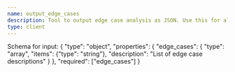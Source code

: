 ```yaml
---
name: output_edge_cases
description: Tool to output edge case analysis as JSON. Use this for all responses.
type: client
---
```

Schema for input:
{
  "type": "object",
  "properties": {
    "edge_cases": {
      "type": "array",
      "items": {"type": "string"},
      "description": "List of edge case descriptions"
    }
  },
  "required": ["edge_cases"]
}